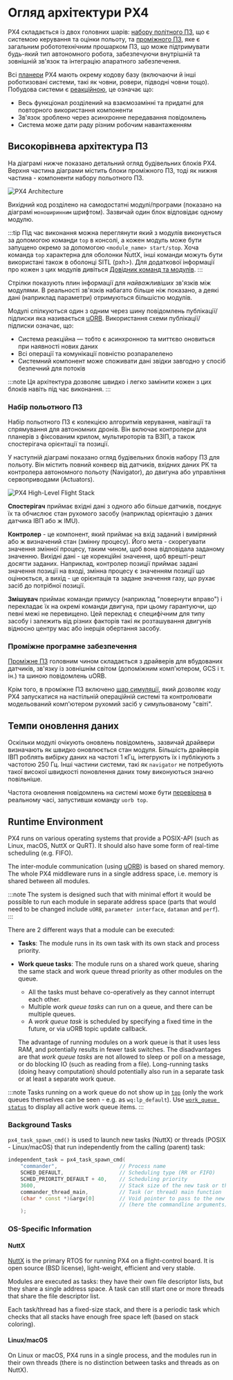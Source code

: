 # Огляд архітектури PX4

PX4 складається із двох головних шарів: [набору політного ПЗ](#flight-stack), що є системою керування та оцінки польоту, та [проміжного ПЗ](#middleware), яке є загальним робототехнічним прошарком ПЗ, що може підтримувати будь-який тип автономного робота, забезпечуючи внутрішній та зовнішній зв'язок та інтеграцію апаратного забезпечення.

Всі [планери](../airframes/README.md) PX4 мають окрему кодову базу (включаючи й інші роботизовані системи, такі як човни, ровери, підводні човни тощо). Побудова системи є [реакційною](http://www.reactivemanifesto.org), це означає що:

- Весь функціонал розділений на взаємозамінні та придатні для повторного використання компоненти
- Зв'язок зроблено через асинхронне передавання повідомлень
- Система може дати раду різним робочим навантаженням

<a id="architecture"></a>

## Високорівнева архітектура ПЗ

На діаграмі нижче показано детальний огляд будівельних блоків PX4. Верхня частина діаграми містить блоки проміжного ПЗ, тоді як нижня частина - компоненти набору польотного ПЗ.

![PX4 Architecture](../../assets/diagrams/PX4_Architecture.svg)


<!-- This diagram can be updated from
[here](https://drive.google.com/file/d/0B1TDW9ajamYkaGx3R0xGb1NaeU0/view?usp=sharing)
and opened with draw.io Diagrams. You might need to request access if you
don't have a px4.io Google account.
Caution: it can happen that after exporting some of the arrows are wrong. In
that case zoom into the graph until the arrows are correct, and then export
again. -->

Вихідний код розділено на самодостатні модулі/програми (показано на діаграмі `моноширинним` шрифтом). Зазвичай один блок відповідає одному модулю.

:::tip
Під час виконання можна переглянути який з модулів виконується за допомогою команди `top` в консолі, а кожен модуль може бути запущено окремо за допомогою `<module_name> start/stop`. Хоча команда `top` характерна для оболонки NuttX, інші команди можуть бути використані також в оболонці SITL (pxh>). Для додаткової інформації про кожен з цих модулів дивіться [Довідник команд та модулів](../modules/modules_main.md).
:::

Стрілки показують плин інформації для _найважливіших_ зв'язків між модулями. В реальності зв'язків набагато більше ніж показано, а деякі дані (наприклад параметри) отримуються більшістю модулів.

Модулі спілкуються один з одним через шину повідомлень публікації/підписки яка називається [uORB](../middleware/uorb.md). Використання схеми публікації/підписки означає, що:

- Система реакційна — тобто є асинхронною та миттєво оновиться при наявності нових даних
- Всі операції та комунікації повністю розпаралелено
- Системний компонент може споживати дані звідки завгодно у спосіб безпечний для потоків

:::note
Ця архітектура дозволяє швидко і легко замінити кожен з цих блоків навіть під час виконання.
:::

### Набір польотного ПЗ

Набір польотного ПЗ є колекцією алгоритмів керування, навігації та спрямування для автономних дронів. Він включає контролери для планерів з фіксованим крилом, мультироторів та ВЗІП, а також спостерігача орієнтації та позиції.

У наступній діаграмі показано огляд будівельних блоків набору ПЗ для польоту. Він містить повний конвеєр від датчиків, вхідних даних РК та контролера автономного польоту (Navigator), до двигуна або управління сервоприводами (Actuators).

![PX4 High-Level Flight Stack](../../assets/diagrams/PX4_High-Level_Flight-Stack.svg)


<!-- This diagram can be updated from
[here](https://drive.google.com/a/px4.io/file/d/15J0eCL77fHbItA249epT3i2iOx4VwJGI/view?usp=sharing)
and opened with draw.io Diagrams. You might need to request access if you
don't have a px4.io Google account.
Caution: it can happen that after exporting some of the arrows are wrong. In
that case zoom into the graph until the arrows are correct, and then export
again. -->

**Спостерігач** приймає вхідні дані з одного або більше датчиків, поєднує їх та обчислює стан рухомого засобу (наприклад орієнтацію з даних датчика ІВП або ж IMU).

**Контролер** - це компонент, який приймає на вхід заданий і виміряний або ж визначений стан (змінну процесу). Його мета - скорегувати значення змінної процесу, таким чином, щоб вона відповідала заданому значенню. Вихідні дані - це корекційні значення, щоб врешті-решт досягти заданих. Наприклад, контролер позиції приймає задані значення позиції на вході, змінна процесу є значенням позиції що оцінюється, а вихід - це орієнтація та задане значення газу, що рухає засіб до потрібної позиції.

**Змішувач** приймає команди примусу (наприклад "повернути вправо") і перекладає їх на окремі команди двигуна, при цьому гарантуючи, що певні межі не перевищено. Цей переклад є специфічним для типу засобу і залежить від різних факторів такі як розташування двигунів відносно центру мас або інерція обертання засобу.

<a id="middleware"></a>

### Проміжне програмне забезпечення

[Проміжне ПЗ](../middleware/README.md) головним чином складається з драйверів для вбудованих датчиків, зв'язку із зовнішнім світом (допоміжним комп'ютером, GCS і т. ін.) та шиною повідомлень uORB.

Крім того, в проміжне ПЗ включено [шар симуляції](../simulation/README.md), який дозволяє коду PX4 запускатися на настільній операційній системі та контролювати модельований комп'ютером рухомий засіб у симульованому "світі".

## Темпи оновлення даних

Оскільки модулі очікують оновлень повідомлень, зазвичай драйвери визначають як швидко оновлюється стан модуля. Більшість драйверів ІВП роблять вибірку даних на частоті 1 кГц, інтегрують їх і публікують з частотою 250 Гц. Інші частини системи, такі як `navigator` не потребують такої високої швидкості поновлення даних тому виконуються значно повільніше.

Частота оновлення повідомлень на системі може бути [перевірена](../middleware/uorb.md) в реальному часі, запустивши команду `uorb top`.

<a id="runtime-environment"></a>

## Runtime Environment

PX4 runs on various operating systems that provide a POSIX-API (such as Linux, macOS, NuttX or QuRT). It should also have some form of real-time scheduling (e.g. FIFO).

The inter-module communication (using [uORB](../middleware/uorb.md)) is based on shared memory. The whole PX4 middleware runs in a single address space, i.e. memory is shared between all modules.

:::note
The system is designed such that with minimal effort it would be possible to run each module in separate address space (parts that would need to be changed include `uORB`, `parameter interface`, `dataman` and `perf`).
:::

There are 2 different ways that a module can be executed:

- **Tasks**: The module runs in its own task with its own stack and process priority.
- **Work queue tasks**: The module runs on a shared work queue, sharing the same stack and work queue thread priority as other modules on the queue.

  - All the tasks must behave co-operatively as they cannot interrupt each other.
  - Multiple _work queue tasks_ can run on a queue, and there can be multiple queues.
  - A _work queue task_ is scheduled by specifying a fixed time in the future, or via uORB topic update callback.

  The advantage of running modules on a work queue is that it uses less RAM, and potentially results in fewer task switches. The disadvantages are that _work queue tasks_ are not allowed to sleep or poll on a message, or do blocking IO (such as reading from a file). Long-running tasks (doing heavy computation) should potentially also run in a separate task or at least a separate work queue.

:::note
Tasks running on a work queue do not show up in [`top`](../modules/modules_command.md#top) (only the work queues themselves can be seen - e.g. as `wq:lp_default`). Use [`work_queue status`](../modules/modules_system.md#work-queue) to display all active work queue items.
:::

### Background Tasks

`px4_task_spawn_cmd()` is used to launch new tasks (NuttX) or threads (POSIX - Linux/macOS) that run independently from the calling (parent) task:

```cpp
independent_task = px4_task_spawn_cmd(
    "commander",                    // Process name
    SCHED_DEFAULT,                  // Scheduling type (RR or FIFO)
    SCHED_PRIORITY_DEFAULT + 40,    // Scheduling priority
    3600,                           // Stack size of the new task or thread
    commander_thread_main,          // Task (or thread) main function
    (char * const *)&argv[0]        // Void pointer to pass to the new task
                                    // (here the commandline arguments).
    );
```

### OS-Specific Information

#### NuttX

[NuttX](https://nuttx.apache.org//) is the primary RTOS for running PX4 on a flight-control board. It is open source (BSD license), light-weight, efficient and very stable.

Modules are executed as tasks: they have their own file descriptor lists, but they share a single address space. A task can still start one or more threads that share the file descriptor list.

Each task/thread has a fixed-size stack, and there is a periodic task which checks that all stacks have enough free space left (based on stack coloring).

#### Linux/macOS

On Linux or macOS, PX4 runs in a single process, and the modules run in their own threads (there is no distinction between tasks and threads as on NuttX).
